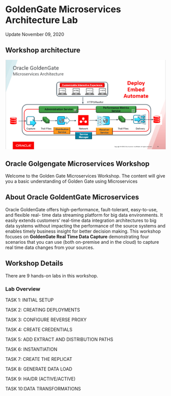 # GoldenGate Microservices Architecture Lab

Update November 09, 2020

## Workshop architecture

![](./images/ggmicroservicesarchitecture.png)


## Oracle Golgengate Microservices Workshop
 
Welcome to the Golden Gate Microservices Workshop. The content will give you a basic understanding of Golden Gate using Microservices

## About Oracle GoldentGate Microservices

Oracle GoldenGate offers high-performance, fault-tolerant, easy-to-use, and flexible real- time data streaming platform for big data environments. It easily extends customers’ real-time data integration architectures to big data systems without impacting the performance of the source systems and enables timely business insight for better decision making. This workshop focuses on **GoldenGate Real Time Data Capture** demonstrating four scenarios that you can use (both on-premise and in the cloud) to capture real time data changes from your sources.

## Workshop Details

There are 9 hands-on labs in this workshop. 

### Lab Overview

TASK 1: INITIAL SETUP

TASK 2: CREATING DEPLOYMENTS

TASK 3: CONFIGURE REVERSE PROXY

TASK 4: CREATE CREDENTIALS

TASK 5: ADD EXTRACT AND DISTRIBUTION PATHS

TASK 6: INSTANTIATION

TASK 7: CREATE THE REPLICAT

TASK 8: GENERATE DATA LOAD

TASK 9: HA/DR (ACTIVE/ACTIVE)

TASK 10:DATA TRANSFORMATIONS






